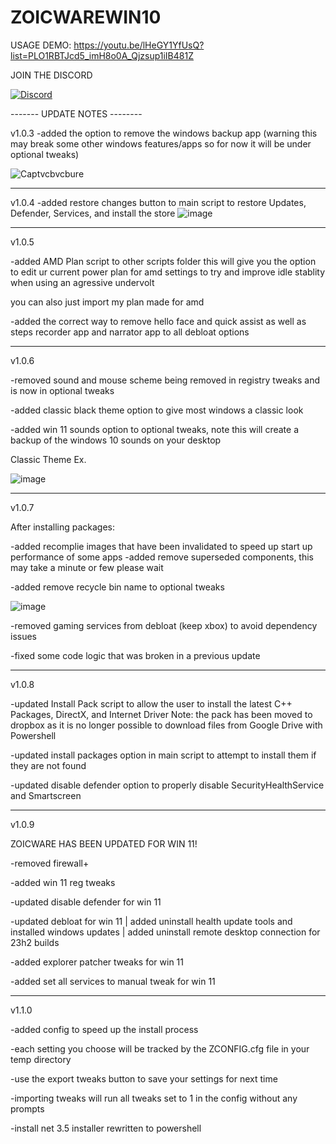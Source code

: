 # ZOICWAREWIN10

USAGE DEMO:
https://youtu.be/lHeGY1YfUsQ?list=PLO1RBTJcd5_imH8o0A_Qjzsup1iIB481Z



JOIN THE DISCORD

[![Discord](https://discordapp.com/api/guilds/1173717737017716777/widget.png?style=banner1)](https://discord.gg/VsC7XS5vgA)




------- UPDATE NOTES --------



v1.0.3
-added the option to remove the windows backup app (warning this may break some other windows features/apps so for now it will be under optional tweaks)

![Captvcbvcbure](https://github.com/zoicware/ZOICWAREWIN10/assets/118035521/b87e729b-11a2-4f7d-b9ae-253f8eaf8ab5)


----------------------------------------------------------------------------------------------


v1.0.4
-added restore changes button to main script to restore Updates, Defender, Services, and install the store
![image](https://github.com/zoicware/ZOICWAREWIN10/assets/118035521/8289d168-ca65-4b4b-a525-ea5e23e8ace9)


----------------------------------------------------------------------------------------------


v1.0.5

-added AMD Plan script to other scripts folder
  this will give you the option to edit ur current power plan for amd settings to try and improve idle stablity when using an agressive undervolt
  
  you can also just import my plan made for amd 
  
-added the correct way to remove hello face and quick assist as well as steps recorder app and narrator app to all debloat options



----------------------------------------------------------------------------------------------


v1.0.6

-removed sound and mouse scheme being removed in registry tweaks and is now in optional tweaks

-added classic black theme option to give most windows a classic look
  
-added win 11 sounds option to optional tweaks, note this will create a backup of the windows 10 sounds on your desktop

Classic Theme Ex.

![image](https://github.com/zoicware/ZOICWAREWIN10/assets/118035521/bf41ca6e-9d5c-41b4-86d0-cd805ea9a8fa)




----------------------------------------------------------------------------------------------


v1.0.7

After installing packages:

  -added recomplie images that have been invalidated to speed up start up performance of some apps
  -added remove superseded components, this may take a minute or few please wait

-added remove recycle bin name to optional tweaks

![image](https://github.com/zoicware/ZOICWAREWIN10/assets/118035521/3c6486eb-09d4-4282-af06-8e3004efbd9a)


-removed gaming services from debloat (keep xbox) to avoid dependency issues

-fixed some code logic that was broken in a previous update



----------------------------------------------------------------------------------------------



v1.0.8

-updated Install Pack script to allow the user to install the latest C++ Packages, DirectX, and Internet Driver
      Note: the pack has been moved to dropbox as it is no longer possible to download files from Google Drive with Powershell

-updated install packages option in main script to attempt to install them if they are not found

-updated disable defender option to properly disable SecurityHealthService and Smartscreen



----------------------------------------------------------------------------------------------



v1.0.9

ZOICWARE HAS BEEN UPDATED FOR WIN 11!

-removed firewall+

-added win 11 reg tweaks

-updated disable defender for win 11

-updated debloat for win 11
	 | added uninstall health update tools and installed windows updates
	 | added uninstall remote desktop connection for 23h2 builds
 
-added explorer patcher tweaks for win 11

-added set all services to manual tweak for win 11



----------------------------------------------------------------------------------------------




v1.1.0

-added config to speed up the install process

-each setting you choose will be tracked by the ZCONFIG.cfg file in your temp directory 

-use the export tweaks button to save your settings for next time

-importing tweaks will run all tweaks set to 1 in the config without any prompts

-install net 3.5 installer rewritten to powershell

